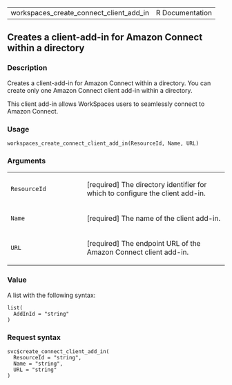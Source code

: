 <table style="width: 100%;">
<tbody>
<tr class="odd">
<td>workspaces_create_connect_client_add_in</td>
<td style="text-align: right;">R Documentation</td>
</tr>
</tbody>
</table>

## Creates a client-add-in for Amazon Connect within a directory

### Description

Creates a client-add-in for Amazon Connect within a directory. You can
create only one Amazon Connect client add-in within a directory.

This client add-in allows WorkSpaces users to seamlessly connect to
Amazon Connect.

### Usage

    workspaces_create_connect_client_add_in(ResourceId, Name, URL)

### Arguments

<table>
<colgroup>
<col style="width: 35%" />
<col style="width: 65%" />
</colgroup>
<tbody>
<tr class="odd">
<td><code
id="workspaces_create_connect_client_add_in_:_ResourceId">ResourceId</code></td>
<td><p>[required] The directory identifier for which to configure the
client add-in.</p></td>
</tr>
<tr class="even">
<td><code
id="workspaces_create_connect_client_add_in_:_Name">Name</code></td>
<td><p>[required] The name of the client add-in.</p></td>
</tr>
<tr class="odd">
<td><code
id="workspaces_create_connect_client_add_in_:_URL">URL</code></td>
<td><p>[required] The endpoint URL of the Amazon Connect client
add-in.</p></td>
</tr>
</tbody>
</table>

### Value

A list with the following syntax:

    list(
      AddInId = "string"
    )

### Request syntax

    svc$create_connect_client_add_in(
      ResourceId = "string",
      Name = "string",
      URL = "string"
    )

